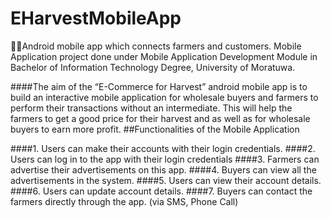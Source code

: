 # EHarvestMobileApp
🌵🌿Android mobile app which connects farmers and customers. Mobile Application project done under Mobile Application Development Module in Bachelor of Information Technology Degree, University of Moratuwa.


####The aim of the “E-Commerce for Harvest” android mobile app is to build an interactive mobile application for wholesale buyers and farmers to perform their transactions without an intermediate. This will help the farmers to get a good price for their harvest and as well as for wholesale buyers to earn more profit.
##Functionalities of the Mobile Application

####1. Users can make their accounts with their login credentials.
####2. Users can log in to the app with their login credentials
####3. Farmers can advertise their advertisements on this app.
####4. Buyers can view all the advertisements in the system.
####5. Users can view their account details.
####6. Users can update account details.
####7. Buyers can contact the farmers directly through the app. (via SMS, Phone Call)
